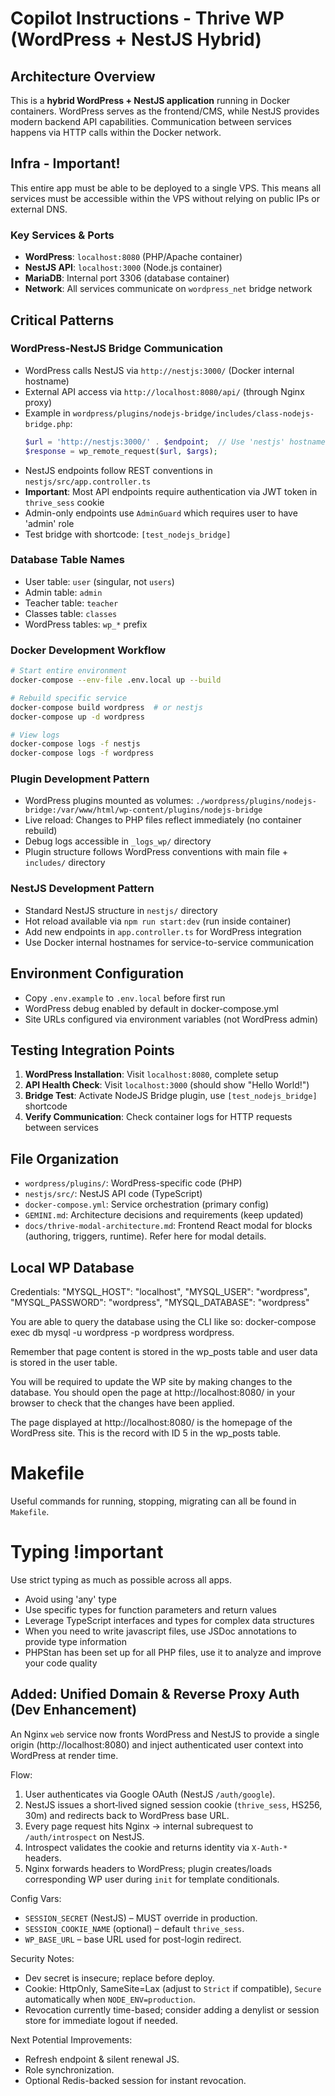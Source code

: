 # Copilot Instructions - Thrive WP (WordPress + NestJS Hybrid)

## Architecture Overview
This is a **hybrid WordPress + NestJS application** running in Docker containers. WordPress serves as the frontend/CMS, while NestJS provides modern backend API capabilities. Communication between services happens via HTTP calls within the Docker network.

## Infra - Important!
This entire app must be able to be deployed to a single VPS. This means all services must be accessible within the VPS without relying on public IPs or external DNS.

### Key Services & Ports
- **WordPress**: `localhost:8080` (PHP/Apache container)
- **NestJS API**: `localhost:3000` (Node.js container) 
- **MariaDB**: Internal port 3306 (database container)
- **Network**: All services communicate on `wordpress_net` bridge network

## Critical Patterns

### WordPress-NestJS Bridge Communication
- WordPress calls NestJS via `http://nestjs:3000/` (Docker internal hostname)
- External API access via `http://localhost:8080/api/` (through Nginx proxy)
- Example in `wordpress/plugins/nodejs-bridge/includes/class-nodejs-bridge.php`:
  ```php
  $url = 'http://nestjs:3000/' . $endpoint;  // Use 'nestjs' hostname, not localhost
  $response = wp_remote_request($url, $args);
  ```
- NestJS endpoints follow REST conventions in `nestjs/src/app.controller.ts`
- **Important**: Most API endpoints require authentication via JWT token in `thrive_sess` cookie
- Admin-only endpoints use `AdminGuard` which requires user to have 'admin' role
- Test bridge with shortcode: `[test_nodejs_bridge]`

### Database Table Names
- User table: `user` (singular, not `users`)
- Admin table: `admin`
- Teacher table: `teacher`
- Classes table: `classes`
- WordPress tables: `wp_*` prefix

### Docker Development Workflow
```bash
# Start entire environment
docker-compose --env-file .env.local up --build

# Rebuild specific service
docker-compose build wordpress  # or nestjs
docker-compose up -d wordpress

# View logs
docker-compose logs -f nestjs
docker-compose logs -f wordpress
```

### Plugin Development Pattern
- WordPress plugins mounted as volumes: `./wordpress/plugins/nodejs-bridge:/var/www/html/wp-content/plugins/nodejs-bridge`
- Live reload: Changes to PHP files reflect immediately (no container rebuild)
- Debug logs accessible in `_logs_wp/` directory
- Plugin structure follows WordPress conventions with main file + `includes/` directory

### NestJS Development Pattern  
- Standard NestJS structure in `nestjs/` directory
- Hot reload available via `npm run start:dev` (run inside container)
- Add new endpoints in `app.controller.ts` for WordPress integration
- Use Docker internal hostnames for service-to-service communication

## Environment Configuration
- Copy `.env.example` to `.env.local` before first run
- WordPress debug enabled by default in docker-compose.yml
- Site URLs configured via environment variables (not WordPress admin)

## Testing Integration Points
1. **WordPress Installation**: Visit `localhost:8080`, complete setup
2. **API Health Check**: Visit `localhost:3000` (should show "Hello World!")  
3. **Bridge Test**: Activate NodeJS Bridge plugin, use `[test_nodejs_bridge]` shortcode
4. **Verify Communication**: Check container logs for HTTP requests between services

## File Organization
- `wordpress/plugins/`: WordPress-specific code (PHP)
- `nestjs/src/`: NestJS API code (TypeScript)
- `docker-compose.yml`: Service orchestration (primary config)
- `GEMINI.md`: Architecture decisions and requirements (keep updated)
- `docs/thrive-modal-architecture.md`: Frontend React modal for blocks (authoring, triggers, runtime). Refer here for modal details.

## Local WP Database
Credentials:
"MYSQL_HOST": "localhost",
"MYSQL_USER": "wordpress",
"MYSQL_PASSWORD": "wordpress",
"MYSQL_DATABASE": "wordpress"

You are able to query the database using the CLI like so: docker-compose exec db mysql -u wordpress -p wordpress wordpress.

Remember that page content is stored in the wp_posts table and user data is stored in the user table.

You will be required to update the WP site by making changes to the database. You should open the page at http://localhost:8080/ in your browser to check that the changes have been applied.

The page displayed at http://localhost:8080/ is the homepage of the WordPress site. This is the record with ID 5 in the wp_posts table.

# Makefile

Useful commands for running, stopping, migrating can all be found in `Makefile`.

# Typing !important
Use strict typing as much as possible across all apps.
- Avoid using 'any' type
- Use specific types for function parameters and return values
- Leverage TypeScript interfaces and types for complex data structures
- When you need to write javascript files, use JSDoc annotations to provide type information
- PHPStan has been set up for all PHP files, use it to analyze and improve your code quality

## Added: Unified Domain & Reverse Proxy Auth (Dev Enhancement)

An Nginx `web` service now fronts WordPress and NestJS to provide a single origin (http://localhost:8080) and inject authenticated user context into WordPress at render time.

Flow:
1. User authenticates via Google OAuth (NestJS `/auth/google`).
2. NestJS issues a short‑lived signed session cookie (`thrive_sess`, HS256, 30m) and redirects back to WordPress base URL.
3. Every page request hits Nginx → internal subrequest to `/auth/introspect` on NestJS.
4. Introspect validates the cookie and returns identity via `X-Auth-*` headers.
5. Nginx forwards headers to WordPress; plugin creates/loads corresponding WP user during `init` for template conditionals.

Config Vars:
- `SESSION_SECRET` (NestJS) – MUST override in production.
- `SESSION_COOKIE_NAME` (optional) – default `thrive_sess`.
- `WP_BASE_URL` – base URL used for post-login redirect.

Security Notes:
- Dev secret is insecure; replace before deploy.
- Cookie: HttpOnly, SameSite=Lax (adjust to `Strict` if compatible), `Secure` automatically when `NODE_ENV=production`.
- Revocation currently time-based; consider adding a denylist or session store for immediate logout if needed.

Next Potential Improvements:
- Refresh endpoint & silent renewal JS.
- Role synchronization.
- Optional Redis-backed session for instant revocation.